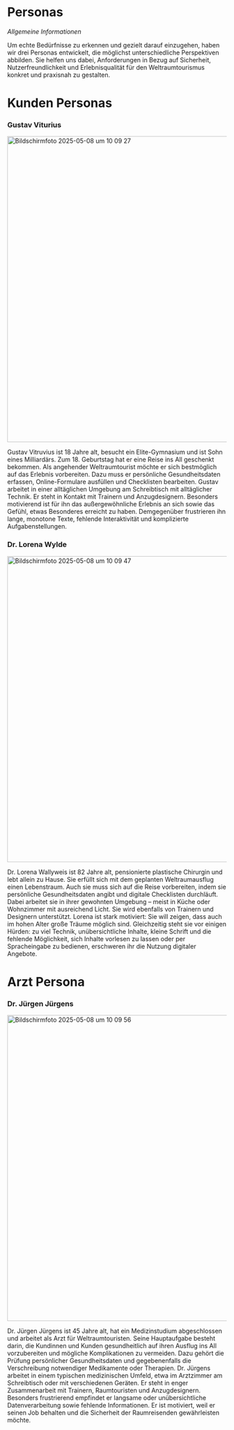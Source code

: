 # Personas  

*Allgemeine Informationen*  
   
Um echte Bedürfnisse zu erkennen und gezielt darauf einzugehen, haben wir drei Personas entwickelt, die möglichst unterschiedliche Perspektiven abbilden. Sie helfen uns dabei, Anforderungen in Bezug auf Sicherheit, Nutzerfreundlichkeit und Erlebnisqualität für den Weltraumtourismus konkret und praxisnah zu gestalten.   
   
# Kunden Personas    

### Gustav Viturius 
<img width="700" alt="Bildschirmfoto 2025-05-08 um 10 09 27" src="https://github.com/user-attachments/assets/ac5aca31-e442-4e6c-acec-714569a76b53" />   
   
Gustav Vitruvius ist 18 Jahre alt, besucht ein Elite-Gymnasium und ist Sohn eines Milliardärs. Zum 18. Geburtstag hat er eine Reise ins All geschenkt bekommen. Als angehender Weltraumtourist möchte er sich bestmöglich auf das Erlebnis vorbereiten. Dazu muss er persönliche Gesundheitsdaten erfassen, Online-Formulare ausfüllen und Checklisten bearbeiten. Gustav arbeitet in einer alltäglichen Umgebung am Schreibtisch mit alltäglicher Technik. Er steht in Kontakt mit Trainern und Anzugdesignern. Besonders motivierend ist für ihn das außergewöhnliche Erlebnis an sich sowie das Gefühl, etwas Besonderes erreicht zu haben. Demgegenüber frustrieren ihn lange, monotone Texte, fehlende Interaktivität und komplizierte Aufgabenstellungen.   

### Dr. Lorena Wylde
       
<img width="700" alt="Bildschirmfoto 2025-05-08 um 10 09 47" src="https://github.com/user-attachments/assets/f4242568-850a-4f0a-be8f-2bded3d75ea7" />   
   
Dr. Lorena Wallyweis ist 82 Jahre alt, pensionierte plastische Chirurgin und lebt allein zu Hause. Sie erfüllt sich mit dem geplanten Weltraumausflug einen Lebenstraum. Auch sie muss sich auf die Reise vorbereiten, indem sie persönliche Gesundheitsdaten angibt und digitale Checklisten durchläuft. Dabei arbeitet sie in ihrer gewohnten Umgebung – meist in Küche oder Wohnzimmer mit ausreichend Licht. Sie wird ebenfalls von Trainern und Designern unterstützt. Lorena ist stark motiviert: Sie will zeigen, dass auch im hohen Alter große Träume möglich sind. Gleichzeitig steht sie vor einigen Hürden: zu viel Technik, unübersichtliche Inhalte, kleine Schrift und die fehlende Möglichkeit, sich Inhalte vorlesen zu lassen oder per Spracheingabe zu bedienen, erschweren ihr die Nutzung digitaler Angebote.   
    
# Arzt Persona 

### Dr. Jürgen Jürgens
  
<img width="700" alt="Bildschirmfoto 2025-05-08 um 10 09 56" src="https://github.com/user-attachments/assets/ec378a96-63df-4f11-b9e7-1e3e63aa1af7" />
    
Dr. Jürgen Jürgens ist 45 Jahre alt, hat ein Medizinstudium abgeschlossen und arbeitet als Arzt für Weltraumtouristen. Seine Hauptaufgabe besteht darin, die Kundinnen und Kunden gesundheitlich auf ihren Ausflug ins All vorzubereiten und mögliche Komplikationen zu vermeiden. Dazu gehört die Prüfung persönlicher Gesundheitsdaten und gegebenenfalls die Verschreibung notwendiger Medikamente oder Therapien. Dr. Jürgens arbeitet in einem typischen medizinischen Umfeld, etwa im Arztzimmer am Schreibtisch oder mit verschiedenen Geräten. Er steht in enger Zusammenarbeit mit Trainern, Raumtouristen und Anzugdesignern. Besonders frustrierend empfindet er langsame oder unübersichtliche Datenverarbeitung sowie fehlende Informationen. Er ist motiviert, weil er seinen Job behalten und die Sicherheit der Raumreisenden gewährleisten möchte.
